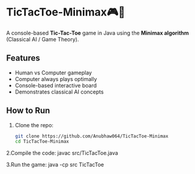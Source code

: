 # TicTacToe-Minimax🎮🤖

A console-based **Tic-Tac-Toe** game in Java using the **Minimax algorithm** (Classical AI / Game Theory).

## Features
- Human vs Computer gameplay
- Computer always plays optimally
- Console-based interactive board
- Demonstrates classical AI concepts

## How to Run
1. Clone the repo:
   ```bash
   git clone https://github.com/Anubhaw064/TicTacToe-Minimax
   cd TicTacToe-Minimax
2.Compile the code:
javac src/TicTacToe.java

3.Run the game:
java -cp src TicTacToe
